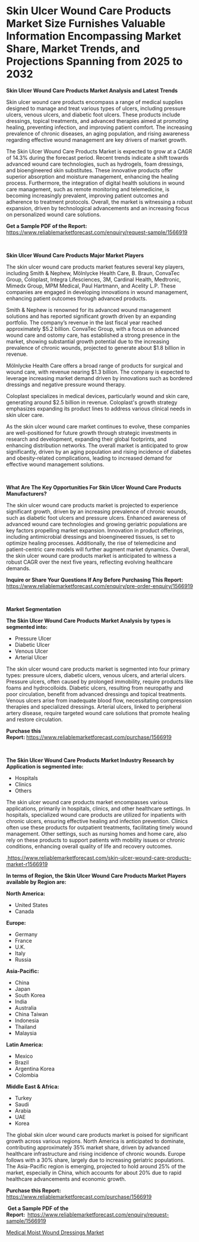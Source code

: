 <p><h1>Skin Ulcer Wound Care Products Market Size Furnishes Valuable Information Encompassing Market Share, Market Trends, and Projections Spanning from 2025 to 2032</h1></p><p><strong>Skin Ulcer Wound Care Products Market Analysis and Latest Trends</strong></p>
<p><p>Skin ulcer wound care products encompass a range of medical supplies designed to manage and treat various types of ulcers, including pressure ulcers, venous ulcers, and diabetic foot ulcers. These products include dressings, topical treatments, and advanced therapies aimed at promoting healing, preventing infection, and improving patient comfort. The increasing prevalence of chronic diseases, an aging population, and rising awareness regarding effective wound management are key drivers of market growth.</p><p>The Skin Ulcer Wound Care Products Market is expected to grow at a CAGR of 14.3% during the forecast period. Recent trends indicate a shift towards advanced wound care technologies, such as hydrogels, foam dressings, and bioengineered skin substitutes. These innovative products offer superior absorption and moisture management, enhancing the healing process. Furthermore, the integration of digital health solutions in wound care management, such as remote monitoring and telemedicine, is becoming increasingly prevalent, improving patient outcomes and adherence to treatment protocols. Overall, the market is witnessing a robust expansion, driven by technological advancements and an increasing focus on personalized wound care solutions.</p></p>
<p><strong>Get a Sample PDF of the Report:&nbsp;</strong> <a href="https://www.reliablemarketforecast.com/enquiry/request-sample/1566919?utm_campaign=3174&utm_medium=2&utm_source=Github&utm_content=ia&utm_term=22032025&utm_id=skin-ulcer-wound-care-products">https://www.reliablemarketforecast.com/enquiry/request-sample/1566919</a></p>
<p>&nbsp;</p>
<p><strong>Skin Ulcer Wound Care Products Major Market Players</strong></p>
<p><p>The skin ulcer wound care products market features several key players, including Smith & Nephew, Mölnlycke Health Care, B. Braun, ConvaTec Group, Coloplast, Integra Lifesciences, 3M, Cardinal Health, Medtronic, Mimedx Group, MPM Medical, Paul Hartmann, and Acelity L.P. These companies are engaged in developing innovations in wound management, enhancing patient outcomes through advanced products.</p><p>Smith & Nephew is renowned for its advanced wound management solutions and has reported significant growth driven by an expanding portfolio. The company’s revenue in the last fiscal year reached approximately $5.2 billion. ConvaTec Group, with a focus on advanced wound care and ostomy care, has established a strong presence in the market, showing substantial growth potential due to the increasing prevalence of chronic wounds, projected to generate about $1.8 billion in revenue.</p><p>Mölnlycke Health Care offers a broad range of products for surgical and wound care, with revenue nearing $1.3 billion. The company is expected to leverage increasing market demand driven by innovations such as bordered dressings and negative pressure wound therapy.</p><p>Coloplast specializes in medical devices, particularly wound and skin care, generating around $2.5 billion in revenue. Coloplast's growth strategy emphasizes expanding its product lines to address various clinical needs in skin ulcer care.</p><p>As the skin ulcer wound care market continues to evolve, these companies are well-positioned for future growth through strategic investments in research and development, expanding their global footprints, and enhancing distribution networks. The overall market is anticipated to grow significantly, driven by an aging population and rising incidence of diabetes and obesity-related complications, leading to increased demand for effective wound management solutions.</p></p>
<p>&nbsp;</p>
<p><strong>What Are The Key Opportunities For Skin Ulcer Wound Care Products Manufacturers?</strong></p>
<p><p>The skin ulcer wound care products market is projected to experience significant growth, driven by an increasing prevalence of chronic wounds, such as diabetic foot ulcers and pressure ulcers. Enhanced awareness of advanced wound care technologies and growing geriatric populations are key factors propelling market expansion. Innovation in product offerings, including antimicrobial dressings and bioengineered tissues, is set to optimize healing processes. Additionally, the rise of telemedicine and patient-centric care models will further augment market dynamics. Overall, the skin ulcer wound care products market is anticipated to witness a robust CAGR over the next five years, reflecting evolving healthcare demands.</p></p>
<p><strong>Inquire or Share Your Questions If Any Before Purchasing This Report:</strong> <a href="https://www.reliablemarketforecast.com/enquiry/pre-order-enquiry/1566919?utm_campaign=3174&utm_medium=2&utm_source=Github&utm_content=ia&utm_term=22032025&utm_id=skin-ulcer-wound-care-products">https://www.reliablemarketforecast.com/enquiry/pre-order-enquiry/1566919</a></p>
<p>&nbsp;</p>
<p><strong>Market Segmentation</strong></p>
<p><strong>The Skin Ulcer Wound Care Products Market Analysis by types is segmented into:</strong></p>
<p><ul><li>Pressure Ulcer</li><li>Diabetic Ulcer</li><li>Venous Ulcer</li><li>Arterial Ulcer</li></ul></p>
<p><p>The skin ulcer wound care products market is segmented into four primary types: pressure ulcers, diabetic ulcers, venous ulcers, and arterial ulcers. Pressure ulcers, often caused by prolonged immobility, require products like foams and hydrocolloids. Diabetic ulcers, resulting from neuropathy and poor circulation, benefit from advanced dressings and topical treatments. Venous ulcers arise from inadequate blood flow, necessitating compression therapies and specialized dressings. Arterial ulcers, linked to peripheral artery disease, require targeted wound care solutions that promote healing and restore circulation.</p></p>
<p><strong>Purchase this Report:&nbsp;</strong><a href="https://www.reliablemarketforecast.com/purchase/1566919?utm_campaign=3174&utm_medium=2&utm_source=Github&utm_content=ia&utm_term=22032025&utm_id=skin-ulcer-wound-care-products">https://www.reliablemarketforecast.com/purchase/1566919</a></p>
<p>&nbsp;</p>
<p><strong>The Skin Ulcer Wound Care Products Market Industry Research by Application is segmented into:</strong></p>
<p><ul><li>Hospitals</li><li>Clinics</li><li>Others</li></ul></p>
<p><p>The skin ulcer wound care products market encompasses various applications, primarily in hospitals, clinics, and other healthcare settings. In hospitals, specialized wound care products are utilized for inpatients with chronic ulcers, ensuring effective healing and infection prevention. Clinics often use these products for outpatient treatments, facilitating timely wound management. Other settings, such as nursing homes and home care, also rely on these products to support patients with mobility issues or chronic conditions, enhancing overall quality of life and recovery outcomes.</p></p>
<p><a href="https://www.reliablemarketforecast.com/skin-ulcer-wound-care-products-market-r1566919?utm_campaign=3174&utm_medium=2&utm_source=Github&utm_content=ia&utm_term=22032025&utm_id=skin-ulcer-wound-care-products">&nbsp;https://www.reliablemarketforecast.com/skin-ulcer-wound-care-products-market-r1566919</a></p>
<p><strong>In terms of Region, the Skin Ulcer Wound Care Products Market Players available by Region are:</strong></p>
<p>
    <p> <strong> North America: </strong>
        <ul>
            <li>United States</li>
            <li>Canada</li>
        </ul>
        </p> 
    <p> <strong> Europe: </strong>
        <ul>
            <li>Germany</li>
            <li>France</li>
            <li>U.K.</li>
            <li>Italy</li>
            <li>Russia</li>
        </ul>
        </p> 
    <p> <strong> Asia-Pacific: </strong>
        <ul>
            <li>China</li>
            <li>Japan</li>
            <li>South Korea</li>
            <li>India</li>
            <li>Australia</li>
            <li>China Taiwan</li>
            <li>Indonesia</li>
            <li>Thailand</li>
            <li>Malaysia</li>
        </ul>
        </p> 
    <p> <strong> Latin America: </strong>
        <ul>
            <li>Mexico</li>
            <li>Brazil</li>
            <li>Argentina Korea</li>
            <li>Colombia</li>
        </ul>
        </p> 
    <p> <strong> Middle East & Africa: </strong>
        <ul>
            <li>Turkey</li>
            <li>Saudi</li>
            <li>Arabia</li>
            <li>UAE</li>
            <li>Korea</li>
        </ul>
    </p>
    </p>
<p><p>The global skin ulcer wound care products market is poised for significant growth across various regions. North America is anticipated to dominate, contributing approximately 35% market share, driven by advanced healthcare infrastructure and rising incidence of chronic wounds. Europe follows with a 30% share, largely due to increasing geriatric populations. The Asia-Pacific region is emerging, projected to hold around 25% of the market, especially in China, which accounts for about 20% due to rapid healthcare advancements and economic growth.</p></p>
<p><strong>Purchase this Report: </strong><a href="https://www.reliablemarketforecast.com/purchase/1566919?utm_campaign=3174&utm_medium=2&utm_source=Github&utm_content=ia&utm_term=22032025&utm_id=skin-ulcer-wound-care-products">https://www.reliablemarketforecast.com/purchase/1566919</a></p>
<p>&nbsp;<strong>Get a Sample PDF of the Report:&nbsp;&nbsp;</strong><a href="https://www.reliablemarketforecast.com/enquiry/request-sample/1566919?utm_campaign=3174&utm_medium=2&utm_source=Github&utm_content=ia&utm_term=22032025&utm_id=skin-ulcer-wound-care-products">https://www.reliablemarketforecast.com/enquiry/request-sample/1566919</a></p>
<p><strong></strong></p>
<p><p><a href="https://github.com/shadnfamoza/Market-Research-Report-List-1/blob/main/medical-moist-wound-dressings-market.md?utm_campaign=3174&utm_medium=2&utm_source=Github&utm_content=ia&utm_term=22032025&utm_id=skin-ulcer-wound-care-products">Medical Moist Wound Dressings Market</a></p></p>